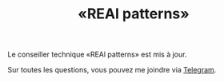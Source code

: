 ﻿---
layout: post-ea

group: Conseiller technique
title: «REAl patterns»
meta: REAl patterns
logo: real_patterns.svg
order: 4

category: ea

og: img/og-real-patterns.jpg

lang: fr
ref: real_patterns
---

Le conseiller technique «REAl patterns» est mis à jour.

Sur toutes les questions, vous pouvez me joindre via <a href="https://t.me/chutkoy" target="_blank">Telegram</a>.
